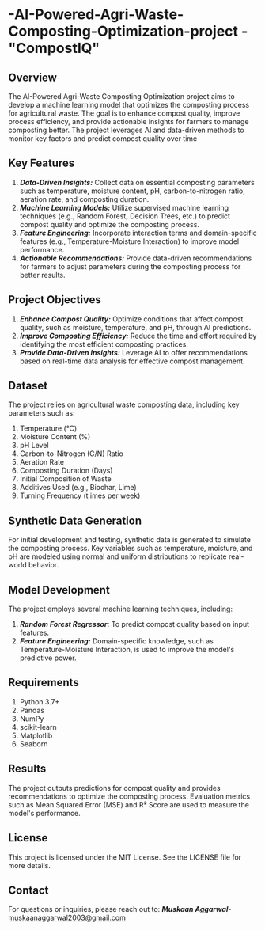 # -AI-Powered-Agri-Waste-Composting-Optimization-project -"CompostIQ"

## Overview

The AI-Powered Agri-Waste Composting Optimization project aims to develop a machine learning model that optimizes the composting process for agricultural waste. The goal is to enhance compost quality, improve process efficiency, and provide actionable insights for farmers to manage composting better. The project leverages AI and data-driven methods to monitor key factors and predict compost quality over time

## Key Features

1. ***Data-Driven Insights:*** Collect data on essential composting parameters such as temperature, moisture content, pH, carbon-to-nitrogen ratio, aeration rate, and composting duration.
2. ***Machine Learning Models:*** Utilize supervised machine learning techniques (e.g., Random Forest, Decision Trees, etc.) to predict compost quality and optimize the composting process.
3. ***Feature Engineering:*** Incorporate interaction terms and domain-specific features (e.g., Temperature-Moisture Interaction) to improve model performance.
4. ***Actionable Recommendations:*** Provide data-driven recommendations for farmers to adjust parameters during the composting process for better results.

## Project Objectives
1. ***Enhance Compost Quality:*** Optimize conditions that affect compost quality, such as moisture, temperature, and pH, through AI predictions.
2. ***Improve Composting Efficiency:*** Reduce the time and effort required by identifying the most efficient composting practices.
3. ***Provide Data-Driven Insights:*** Leverage AI to offer recommendations based on real-time data analysis for effective compost management.

## Dataset

The project relies on agricultural waste composting data, including key parameters such as:
1. Temperature (°C)
2. Moisture Content (%)
3. pH Level
4. Carbon-to-Nitrogen (C/N) Ratio
5. Aeration Rate
6. Composting Duration (Days)
7. Initial Composition of Waste
8. Additives Used (e.g., Biochar, Lime)
9. Turning Frequency (t imes per week)

## Synthetic Data Generation

For initial development and testing, synthetic data is generated to simulate the composting process. Key variables such as temperature, moisture, and pH are modeled using normal and uniform distributions to replicate real-world behavior.

## Model Development

The project employs several machine learning techniques, including:
1. ***Random Forest Regressor:*** To predict compost quality based on input features.
2. ***Feature Engineering:*** Domain-specific knowledge, such as Temperature-Moisture Interaction, is used to improve the model's predictive power.

## Requirements

1. Python 3.7+
2. Pandas
3. NumPy
4. scikit-learn
5. Matplotlib
6. Seaborn

## Results

The project outputs predictions for compost quality and provides recommendations to optimize the composting process. Evaluation metrics such as Mean Squared Error (MSE) and R² Score are used to measure the model's performance.

## License

This project is licensed under the MIT License. See the LICENSE file for more details.

## Contact

For questions or inquiries, please reach out to:
***Muskaan Aggarwal***- muskaanaggarwal2003@gmail.com 

